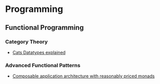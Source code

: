 Programming
===========

Functional Programming
----------------------

### Category Theory
- [Cats Datatypes explained](http://typelevel.org/cats/datatypes.html)

### Advanced Functional Patterns

- [Composable application architecture with reasonably priced monads](https://www.parleys.com/tutorial/53a7d2c3e4b0543940d9e538/chapter52/about)
